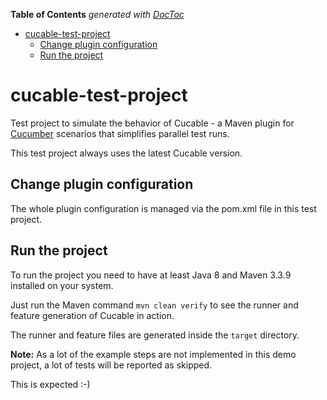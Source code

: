 <!-- START doctoc generated TOC please keep comment here to allow auto update -->
<!-- DON'T EDIT THIS SECTION, INSTEAD RE-RUN doctoc TO UPDATE -->
**Table of Contents**  *generated with [DocToc](https://github.com/thlorenz/doctoc)*

- [cucable-test-project](#cucable-test-project)
  - [Change plugin configuration](#change-plugin-configuration)
  - [Run the project](#run-the-project)

<!-- END doctoc generated TOC please keep comment here to allow auto update -->

# cucable-test-project

Test project to simulate the behavior of Cucable - a Maven plugin for [Cucumber](https://cucumber.io) scenarios that simplifies parallel test runs.

This test project always uses the latest Cucable version.

## Change plugin configuration

The whole plugin configuration is managed via the pom.xml file in this test project.

## Run the project

To run the project you need to have at least Java 8 and Maven 3.3.9 installed on your system.

Just run the Maven command ```mvn clean verify``` to see the runner and feature generation of Cucable in action.

The runner and feature files are generated inside the `target` directory.

**Note:** As a lot of the example steps are not implemented in this demo project, a lot of tests will be reported as skipped.

This is expected :-)